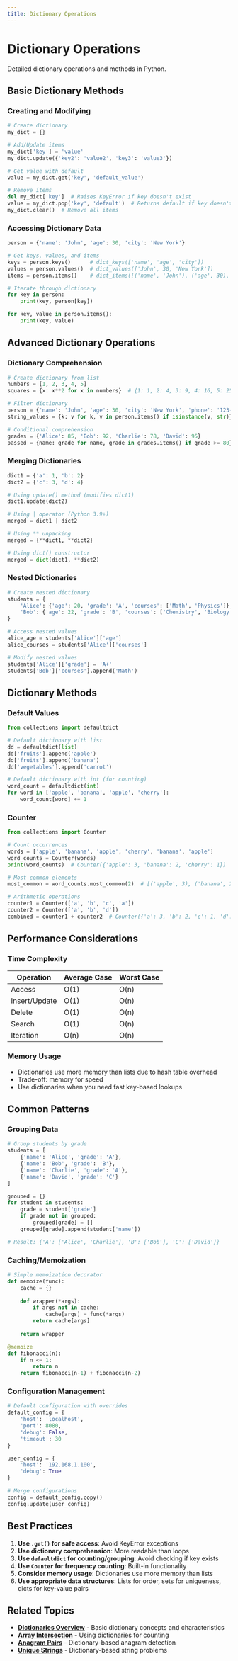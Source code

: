 ```yaml
---
title: Dictionary Operations
---
```


# Dictionary Operations

Detailed dictionary operations and methods in Python.

## Basic Dictionary Methods

### Creating and Modifying

```python
# Create dictionary
my_dict = {}

# Add/Update items
my_dict['key'] = 'value'
my_dict.update({'key2': 'value2', 'key3': 'value3'})

# Get value with default
value = my_dict.get('key', 'default_value')

# Remove items
del my_dict['key']  # Raises KeyError if key doesn't exist
value = my_dict.pop('key', 'default')  # Returns default if key doesn't exist
my_dict.clear()  # Remove all items
```

### Accessing Dictionary Data

```python
person = {'name': 'John', 'age': 30, 'city': 'New York'}

# Get keys, values, and items
keys = person.keys()      # dict_keys(['name', 'age', 'city'])
values = person.values()  # dict_values(['John', 30, 'New York'])
items = person.items()    # dict_items([('name', 'John'), ('age', 30), ('city', 'New York')])

# Iterate through dictionary
for key in person:
    print(key, person[key])

for key, value in person.items():
    print(key, value)
```

## Advanced Dictionary Operations

### Dictionary Comprehension

```python
# Create dictionary from list
numbers = [1, 2, 3, 4, 5]
squares = {x: x**2 for x in numbers}  # {1: 1, 2: 4, 3: 9, 4: 16, 5: 25}

# Filter dictionary
person = {'name': 'John', 'age': 30, 'city': 'New York', 'phone': '123-456'}
string_values = {k: v for k, v in person.items() if isinstance(v, str)}

# Conditional comprehension
grades = {'Alice': 85, 'Bob': 92, 'Charlie': 78, 'David': 95}
passed = {name: grade for name, grade in grades.items() if grade >= 80}
```

### Merging Dictionaries

```python
dict1 = {'a': 1, 'b': 2}
dict2 = {'c': 3, 'd': 4}

# Using update() method (modifies dict1)
dict1.update(dict2)

# Using | operator (Python 3.9+)
merged = dict1 | dict2

# Using ** unpacking
merged = {**dict1, **dict2}

# Using dict() constructor
merged = dict(dict1, **dict2)
```

### Nested Dictionaries

```python
# Create nested dictionary
students = {
    'Alice': {'age': 20, 'grade': 'A', 'courses': ['Math', 'Physics']},
    'Bob': {'age': 22, 'grade': 'B', 'courses': ['Chemistry', 'Biology']}
}

# Access nested values
alice_age = students['Alice']['age']
alice_courses = students['Alice']['courses']

# Modify nested values
students['Alice']['grade'] = 'A+'
students['Bob']['courses'].append('Math')
```

## Dictionary Methods

### Default Values

```python
from collections import defaultdict

# Default dictionary with list
dd = defaultdict(list)
dd['fruits'].append('apple')
dd['fruits'].append('banana')
dd['vegetables'].append('carrot')

# Default dictionary with int (for counting)
word_count = defaultdict(int)
for word in ['apple', 'banana', 'apple', 'cherry']:
    word_count[word] += 1
```

### Counter

```python
from collections import Counter

# Count occurrences
words = ['apple', 'banana', 'apple', 'cherry', 'banana', 'apple']
word_counts = Counter(words)
print(word_counts)  # Counter({'apple': 3, 'banana': 2, 'cherry': 1})

# Most common elements
most_common = word_counts.most_common(2)  # [('apple', 3), ('banana', 2)]

# Arithmetic operations
counter1 = Counter(['a', 'b', 'c', 'a'])
counter2 = Counter(['a', 'b', 'd'])
combined = counter1 + counter2  # Counter({'a': 3, 'b': 2, 'c': 1, 'd': 1})
```

## Performance Considerations

### Time Complexity

| Operation | Average Case | Worst Case |
|-----------|-------------|------------|
| Access | O(1) | O(n) |
| Insert/Update | O(1) | O(n) |
| Delete | O(1) | O(n) |
| Search | O(1) | O(n) |
| Iteration | O(n) | O(n) |

### Memory Usage

- Dictionaries use more memory than lists due to hash table overhead
- Trade-off: memory for speed
- Use dictionaries when you need fast key-based lookups

## Common Patterns

### Grouping Data

```python
# Group students by grade
students = [
    {'name': 'Alice', 'grade': 'A'},
    {'name': 'Bob', 'grade': 'B'},
    {'name': 'Charlie', 'grade': 'A'},
    {'name': 'David', 'grade': 'C'}
]

grouped = {}
for student in students:
    grade = student['grade']
    if grade not in grouped:
        grouped[grade] = []
    grouped[grade].append(student['name'])

# Result: {'A': ['Alice', 'Charlie'], 'B': ['Bob'], 'C': ['David']}
```

### Caching/Memoization

```python
# Simple memoization decorator
def memoize(func):
    cache = {}
    
    def wrapper(*args):
        if args not in cache:
            cache[args] = func(*args)
        return cache[args]
    
    return wrapper

@memoize
def fibonacci(n):
    if n <= 1:
        return n
    return fibonacci(n-1) + fibonacci(n-2)
```

### Configuration Management

```python
# Default configuration with overrides
default_config = {
    'host': 'localhost',
    'port': 8080,
    'debug': False,
    'timeout': 30
}

user_config = {
    'host': '192.168.1.100',
    'debug': True
}

# Merge configurations
config = default_config.copy()
config.update(user_config)
```

## Best Practices

1. **Use `.get()` for safe access**: Avoid KeyError exceptions
2. **Use dictionary comprehension**: More readable than loops
3. **Use `defaultdict` for counting/grouping**: Avoid checking if key exists
4. **Use `Counter` for frequency counting**: Built-in functionality
5. **Consider memory usage**: Dictionaries use more memory than lists
6. **Use appropriate data structures**: Lists for order, sets for uniqueness, dicts for key-value pairs

## Related Topics

- **[Dictionaries Overview](Python_Dictionaries.md)** - Basic dictionary concepts and characteristics
- **[Array Intersection](../../Problem_Solving/Set_Dictionary_Problems/Array_Intersection.md)** - Using dictionaries for counting
- **[Anagram Pairs](../../Problem_Solving/Set_Dictionary_Problems/Anagram_Pairs.md)** - Dictionary-based anagram detection
- **[Unique Strings](../../Problem_Solving/String_Problems/Unique_Strings.md)** - Dictionary-based string problems
